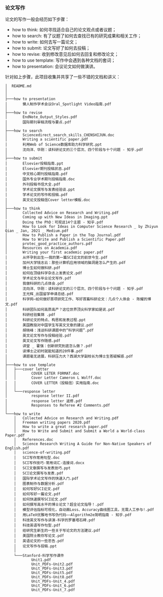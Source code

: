 ### 论文写作

论文的写作一般会经历如下步骤：

+ how to think: 如何寻找适合自己的论文观点或者议题；
+ how to search: 有了议题了如何去查找已有的研究成果和相关工作；
+ how to write: 如何去写一篇论文；
+ how to submit: 论文写好了如何去投稿；
+ how to revise: 收到修改意见后如何去回复和修改论文；
+ how to use template: 写作中会遇到各种文档的套词；
+ how to presentation: 会议论文如何做演讲。


针对如上步骤，此项目收集并共享了一些不错的文档和讲义：
                                                                  
    │  README.md                                                            
    │                                                                       
    │
    ├───how to presentation
    │       懒人制作学术会议Oral_Spotlight Video指南.pdf
    │
    ├───how to revise
    │       EndNote_Output_Styles.pdf
    │       国际期刊审稿流程与要点.pdf
    │
    ├───how to search
    │       Sciencedirect_search_skills_CHENSHIJUN.doc
    │       Writing a scientific paper.pdf
    │       利用Web of Science数据库助力科学研究.ppt
    │       沈向洋、华刚：读科研论文的三个层次、四个阶段与十个问题 - 知乎.pdf
    │
    ├───how to submit
    │       Elsevier投稿指南.ppt
    │       Elsevier期刊投稿状态.pdf
    │       中文核心期刊投稿指南.pdf
    │       国外专业学术期刊投稿指南.doc
    │       外刊投稿书信大全.pdf
    │       学术论文撰写与发表经验谈.ppt
    │       学术论文的写作和投稿.pdf
    │       英文论文投稿信Cover letter模板.doc
    │
    ├───how to think
    │       Collected Advice on Research and Writing.pdf
    │       Coming up with New Ideas in Imaging.ppt
    │       Doing the PhD：可观这14个主题 - 知乎.pdf
    │       How to Look for Ideas in Computer Science Research _ by Zhiyun Qian _ Jan, 2021 _ Medium.pdf
    │       How to Publish a Paper in the Top Journal.pdf
    │       How to Write and Publish a Scientific Paper.pdf
    │       protec_good_practice_authors.pdf
    │       Resources on Academia.pdf
    │       Writing your first academic paper.pdf
    │       从怀孕到出生——我的第一篇SCI论文的前世今生.pdf
    │       加州大学钱志云：那些计算机应用领域的脑洞是怎么产生的.pdf
    │       博士生如何做科研.pdf
    │       如何在顶级科学杂志上发表论文.pdf
    │       学术论文与毕业论文写作.pdf
    │       我做科研的几点体会.pdf
    │       沈向洋、华刚：读科研论文的三个层次、四个阶段与十个问题 - 知乎.pdf
    │       王光辉_出国留学申请总结.pdf
    │       科学网—如何做好首项研究工作、写好首篇科研论文：几点个人体会 - 陈耀的博文.pdf
    │       科研团队如何高质高产？这位世界顶尖科学家如是说.pdf
    │       科研经验集锦 .pdf
    │       科研论文的特点、构思和发表过程.ppt
    │       美国教授对中国学生写英文文章的建议.pdf
    │       胡晓峰：浅谈科研课题中的“科学问题”.pdf
    │       英文论文写作与投稿经验.pdf
    │       英文论文写作随感.pdf
    │       讲堂 _ 霍强：创新研究到底怎么做？.pdf
    │       读博士之初时就能知道的20件事.pdf
    │       课题毫无进展，科研压力大？西湖大学副校长为博士生答疑解惑.pdf
    │
    ├───how to use template
    │   ├───cover letter
    │   │       COVER LETER FORMAT.doc
    │   │       Cover Letter Cameron L Wolff.doc
    │   │       COVER LETTER（投稿信）实用指南.doc
    │   │
    │   └───response letter
    │           response letter II.pdf
    │           response letter 返修.pdf
    │           Responses to Referee #2 Comments.pdf
    │
    └───how to write
        │   Collected Advice on Research and Writing.pdf
        │   Freeman writing papers 2020.pdf
        │   How to write a great research paper.pdf
        │   How to Write and Submit and Submit a World a World-class Paper.pdf
        │   References.doc
        │   Science Research Writing A Guide for Non-Native Speakers of English.pdf
        │   science-of-writing.pdf
        │   SCI写作常用句型.doc
        │   SCI写作技巧-常用词汇-连接词.docx
        │   SCI文章撰写与发表技巧.ppt
        │   SCI论文撰写与发表.pdf
        │   国际学术论文写作的快速入门.pdf
        │   图表制作与数据分析.pdf
        │   如何写好SCI论文.pdf
        │   如何写好一篇论文.pdf
        │   如何快速撰写SCI论文.pdf
        │   如何撰写高水平的博士论文？超全论文指导！.pdf
        │   模型评估指标可视化，自动画Loss、Accuracy曲线图工具，无需人工参与!.pdf
        │   用LaTeX优雅地书写伪代码——Algorithm2e简明指南 - 知乎.pdf
        │   科技英文写作与讲演-科学的罗塞塔石碑.pdf
        │   科技英语写作句型.pdf
        │   给研究生新生的一些关于写论文的方法建议.pdf
        │   美国院士教你写论文.pdf
        │   英语论文的一些忠告.pdf
        │   论文写作与投稿.ppt
        │
        └───Stanford-科学写作课件
                Unit1.pdf
                Unit_PDFs-Unit2.pdf
                Unit_PDFs-Unit3.pdf
                Unit_PDFs-Unit5.pdf
                Unit_PDFs-Unit8.pdf
                Unit_PDFs-Unit_4.pdf
                Unit_PDFs-Unit_6.pdf
                Unit_PDFs-Unit_7.pdf
